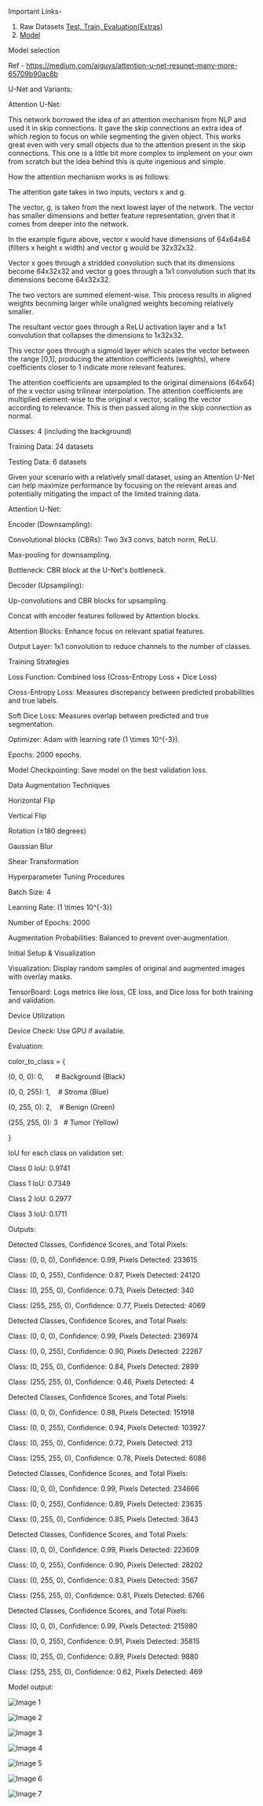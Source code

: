 Important Links- 
1. Raw Datasets [Test, Train, Evaluation(Extras)](https://drive.google.com/drive/folders/1c77ivT-CJv0iXYS2--9DbJ1B4GfG7bp4?usp=sharing)
2. [Model](https://drive.google.com/drive/folders/1hZDD6r_qgzi9WSe7tIFnnz8hi4jv6NxI?usp=sharing)

Model selection

Ref - https://medium.com/aiguys/attention-u-net-resunet-many-more-65709b90ac8b

U-Net and Variants:

Attention U-Net:

This network borrowed the idea of an attention mechanism from NLP and used it in skip connections. It gave the skip connections an extra idea of which region to focus on while segmenting the given object. This works great even with very small objects due to the attention present in the skip connections. This one is a little bit more complex to implement on your own from scratch but the idea behind this is quite ingenious and simple.

How the attention mechanism works is as follows:

The attention gate takes in two inputs, vectors x and g.

The vector, g, is taken from the next lowest layer of the network. The vector has smaller dimensions and better feature representation, given that it comes from deeper into the network.

In the example figure above, vector x would have dimensions of 64x64x64 (filters x height x width) and vector g would be 32x32x32.

Vector x goes through a stridded convolution such that its dimensions become 64x32x32 and vector g goes through a 1x1 convolution such that its dimensions become 64x32x32.

The two vectors are summed element-wise. This process results in aligned weights becoming larger while unaligned weights becoming relatively smaller.

The resultant vector goes through a ReLU activation layer and a 1x1 convolution that collapses the dimensions to 1x32x32.

This vector goes through a sigmoid layer which scales the vector between the range [0,1], producing the attention coefficients (weights), where coefficients closer to 1 indicate more relevant features.

The attention coefficients are upsampled to the original dimensions (64x64) of the x vector using trilinear interpolation. The attention coefficients are multiplied element-wise to the original x vector, scaling the vector according to relevance. This is then passed along in the skip connection as normal.

Classes: 4 (including the background)

Training Data: 24 datasets

Testing Data: 6 datasets

Given your scenario with a relatively small dataset, using an Attention U-Net can help maximize performance by focusing on the relevant areas and potentially mitigating the impact of the limited training data.

Attention U-Net:

Encoder (Downsampling):

Convolutional blocks (CBRs): Two 3x3 convs, batch norm, ReLU.

Max-pooling for downsampling.

Bottleneck: CBR block at the U-Net's bottleneck.

Decoder (Upsampling):

Up-convolutions and CBR blocks for upsampling.

Concat with encoder features followed by Attention blocks.

Attention Blocks: Enhance focus on relevant spatial features.

Output Layer: 1x1 convolution to reduce channels to the number of classes.

Training Strategies

Loss Function: Combined loss (Cross-Entropy Loss + Dice Loss)

Cross-Entropy Loss: Measures discrepancy between predicted probabilities and true labels.

Soft Dice Loss: Measures overlap between predicted and true segmentation.

Optimizer: Adam with learning rate (1 \times 10^{-3}).

Epochs: 2000 epochs.

Model Checkpointing: Save model on the best validation loss.

Data Augmentation Techniques

Horizontal Flip

Vertical Flip

Rotation (±180 degrees)

Gaussian Blur

Shear Transformation

Hyperparameter Tuning Procedures

Batch Size: 4

Learning Rate: (1 \times 10^{-3})

Number of Epochs: 2000

Augmentation Probabilities: Balanced to prevent over-augmentation.

Initial Setup & Visualization

Visualization: Display random samples of original and augmented images with overlay masks.

TensorBoard: Logs metrics like loss, CE loss, and Dice loss for both training and validation.

Device Utilization

Device Check: Use GPU if available.

Evaluation:

color_to_class = {

(0, 0, 0): 0,      # Background (Black)

(0, 0, 255): 1,    # Stroma (Blue)

(0, 255, 0): 2,    # Benign (Green)

(255, 255, 0): 3   # Tumor (Yellow)

}

IoU for each class on validation set:

Class 0 IoU: 0.9741

Class 1 IoU: 0.7349

Class 2 IoU: 0.2977

Class 3 IoU: 0.1711

Outputs:

Detected Classes, Confidence Scores, and Total Pixels:

Class: (0, 0, 0), Confidence: 0.99, Pixels Detected: 233615

Class: (0, 0, 255), Confidence: 0.87, Pixels Detected: 24120

Class: (0, 255, 0), Confidence: 0.73, Pixels Detected: 340

Class: (255, 255, 0), Confidence: 0.77, Pixels Detected: 4069

Detected Classes, Confidence Scores, and Total Pixels:

Class: (0, 0, 0), Confidence: 0.99, Pixels Detected: 236974

Class: (0, 0, 255), Confidence: 0.90, Pixels Detected: 22267

Class: (0, 255, 0), Confidence: 0.84, Pixels Detected: 2899

Class: (255, 255, 0), Confidence: 0.46, Pixels Detected: 4

Detected Classes, Confidence Scores, and Total Pixels:

Class: (0, 0, 0), Confidence: 0.98, Pixels Detected: 151918

Class: (0, 0, 255), Confidence: 0.94, Pixels Detected: 103927

Class: (0, 255, 0), Confidence: 0.72, Pixels Detected: 213

Class: (255, 255, 0), Confidence: 0.78, Pixels Detected: 6086

Detected Classes, Confidence Scores, and Total Pixels:

Class: (0, 0, 0), Confidence: 0.99, Pixels Detected: 234666

Class: (0, 0, 255), Confidence: 0.89, Pixels Detected: 23635

Class: (0, 255, 0), Confidence: 0.85, Pixels Detected: 3843

Detected Classes, Confidence Scores, and Total Pixels:

Class: (0, 0, 0), Confidence: 0.99, Pixels Detected: 223609

Class: (0, 0, 255), Confidence: 0.90, Pixels Detected: 28202

Class: (0, 255, 0), Confidence: 0.83, Pixels Detected: 3567

Class: (255, 255, 0), Confidence: 0.81, Pixels Detected: 6766

Detected Classes, Confidence Scores, and Total Pixels:

Class: (0, 0, 0), Confidence: 0.99, Pixels Detected: 215980

Class: (0, 0, 255), Confidence: 0.91, Pixels Detected: 35815

Class: (0, 255, 0), Confidence: 0.89, Pixels Detected: 9880

Class: (255, 255, 0), Confidence: 0.62, Pixels Detected: 469

Model output:

![Image 1](images/image_1.png)

![Image 2](images/image_2.png)

![Image 3](images/image_3.png)

![Image 4](images/image_4.jpeg)

![Image 5](images/image_5.png)

![Image 6](images/image_6.png)

![Image 7](images/image_7.png)
